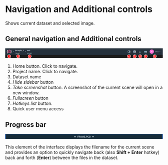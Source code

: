 # Navigation and Additional controls

Shows current dataset and selected image.

## General navigation and Additional controls

![](images/3d_navi.png)

1. Home button. Click to navigate.
2. Project name. Click to navigate.
3. Dataset name
4. *Hide sidebar* button
5. *Take screenshot* button. A screenshot of the current scene will open in a new window.
6. *Fullscreen* button
7. *Hotkeys list* button. 
8. Quick user menu access 


## Progress bar

![](images/3d_frame.png)

This element of the interface displays the filename for the current scene and provides an option to quickly navigate back (also **Shift + Enter** hotkey) back and forth (**Enter**) between the files in the dataset.

